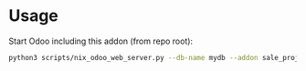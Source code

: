# Usage

Start Odoo including this addon (from repo root):

```bash
python3 scripts/nix_odoo_web_server.py --db-name mydb --addon sale_project_copy_tasks
```
